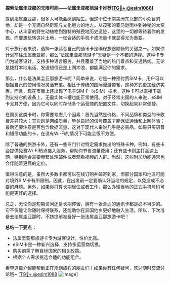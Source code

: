 **探索法属圭亚那的无限可能——法属圭亚那旅游卡推荐[[TG💪+ @esim1088](https://t.me/s/esim1088)]**

提到法属圭亚那，很多人可能会感到陌生。但这个位于南美洲东北部的小众目的地，却是一个充满自然奇观与文化魅力的地方。从茂密的亚马逊雨林到神秘的太空中心，从丰富的野生动植物到独特的殖民地历史遗迹，这里的一切都等待着你的发现。而要想玩转这片土地，一张合适的手机卡或流量卡就显得尤为重要。

对于旅行者来说，选择一张适合自己的通讯卡是确保旅途顺畅的关键之一。如果你计划前往法属圭亚那，那么“法属圭亚那旅游卡”无疑是一个不错的选择。这种卡专门为游客设计，支持多种语言服务，并且覆盖了当地的热门景点和交通路线。无论是拨打本地电话、发送短信还是上网冲浪，都能满足你的需求。

那么，什么是法属圭亚那旅游卡呢？简单来说，它是一种预付费SIM卡，用户可以根据自己的使用情况灵活充值。相比于传统的国际漫游套餐，这种方式更加经济实惠。而且，现在市面上还出现了电子SIM卡（eSIM）技术，这种卡可以直接下载到支持它的设备上，无需实体卡槽也能正常使用。对于经常出国的人来说，eSIM卡尤其方便，因为它可以同时存储多个运营商的配置文件，切换起来非常便捷。

在购买这类卡时，你需要考虑几个因素：首先当然是价格，不同品牌和类型的卡收费差异较大；其次则是网络质量，毕竟良好的信号覆盖才能保证通话和上网体验；最后还要注意是否包含数据流量，这对于现代人来说几乎是必需品。如果只买语音和短信功能的卡，在没有Wi-Fi的情况下可能会很不方便。

除了普通的旅游卡外，还有一些专门针对特定需求推出的特殊卡种。例如，有些卡会提供免费Wi-Fi热点接入服务，帮助你节省流量费用；还有些卡则主打高速上网，特别适合需要频繁处理邮件或者观看视频的人群。当然，这些附加功能通常也会伴随着更高的定价。

值得注意的是，虽然大多数卡都可以在线订购并邮寄到家，但部分国家和地区可能对境外SIM卡有所限制。因此，在出发前一定要确认好当地的规定，以免造成不必要的麻烦。另外，如果你打算长期居住或者工作，那么办理当地的正式手机号码可能是更好的选择。

总之，无论你是短期访问还是长期停留，拥有一张合适的通讯卡都是必不可少的。它不仅能让你随时保持联系，还能助你在异国他乡更好地融入生活。所以，下次准备去法属圭亚那时，不妨提前准备好一张法属圭亚那旅游卡吧！

**总结一下要点：**
- 法属圭亚那旅游卡专为游客设计，性价比高。
- eSIM卡是一种新兴选择，支持多运营商切换。
- 购买前需了解目标国家的相关政策。
- 根据个人需求挑选合适的功能组合。

希望这篇介绍能帮到正在规划旅程的朋友们！如果你有任何疑问，欢迎随时交流讨论哦~ [[TG💪+ @esim1088](https://t.me/s/esim1088) ![Image](https://i.postimg.cc/4NQfJmqS/Snipaste-2025-05-13-00-14-12.png)]